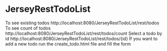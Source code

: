 # JerseyRestTodoList
To see existing todos http://localhost:8080/JerseyRestTodoList/rest/todos
To see count of todos http://localhost:8080/JerseyRestTodoList/rest/todos/count
Select a todo by id http://localhost:8080/JerseyRestTodoList/rest/todos/{id}
İf you want to add a new todo run the create_todo.html file and fill the form

